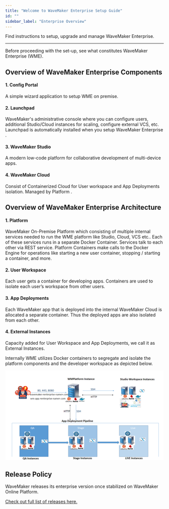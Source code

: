 ```yaml
---
title: "Welcome to WaveMaker Enterprise Setup Guide"
id: ""
sidebar_label: "Enterprise Overview"
---
```


Find instructions to setup, upgrade and manage WaveMaker Enterprise.

---
Before proceeding with the set-up, see what constitutes WaveMaker Enterprise (WME). 

## Overview of WaveMaker Enterprise Components

#### 1. Config Portal 

A simple wizard application to setup WME on premise. 

#### 2. Launchpad

WaveMaker's administrative console where you can configure users, additional Studio/Cloud instances for scaling, configure external VCS, etc. Launchpad is automatically installed when you setup WaveMaker Enterprise .

#### 3. WaveMaker Studio

A modern low-code platform for collaborative development of multi-device apps. 

#### 4. WaveMaker Cloud

Consist of Containerized Cloud for User workspace and App Deployments isolation. Managed by Platform .


## Overview of WaveMaker Enterprise Architecture

#### 1. Platform 

WaveMaker On-Premise Platform which consisting of multiple internal services needed to run the WME platform like Studio, Cloud, VCS etc.. Each of these services runs in a separate Docker Container. Services talk to each other via REST service. Platform Containers make calls to the Docker Engine for operations like starting a new user container, stopping / starting a container, and more.

#### 2. User Workspace

Each user gets a container for developing apps. Containers are used to isolate each user’s workspace from other users. 

#### 3. App Deployments

Each WaveMaker app that is deployed into the internal WaveMaker Cloud is allocated a separate container. Thus the deployed apps are also isolated from each other.

#### 4. External Instances

Capacity added for User Workspace and App Deployments, we call it as External Instances.

Internally WME utilizes Docker containers to segregate and isolate the platform components and the developer workspace as depicted below. 

[![](/learn/assets/wme-setup/platform-architecture.png)](/learn/assets/wme-setup/platform-architecture.png)


## Release Policy

WaveMaker releases its enterprise version once stabilized on WaveMaker Online Platform. 

[Check out full list of releases here.](/learn/wavemaker-release-notes#current-release-details)